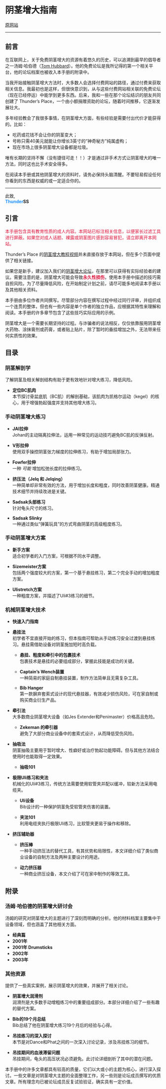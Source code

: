 # 阴茎增大指南

[原网站](https://penis-enlargement-manual.thundersplace.org)

---

## 前言

在互联网上，关于免费阴茎增大的资源有着悠久的历史，可以追溯到最早的倡导者之一汤姆·哈伯德（[Tom Hubbard](http://tom-hubbard.thundersplace.org)）。他的免费论坛是我所记得的第一个相关平台，他的论坛档案也被收入本手册的附录中。

当我开始接触阴茎增大方法时，大多数人会选择付费网站的路径，通过付费来获取相关信息。我最初也是这样，但很快意识到，从与这些付费网站相关联的免费论坛（现在已经停运）中能学到更多东西。后来，我和一些在那个论坛结识的朋友共同创建了 Thunder’s Place，一个由小额捐赠资助的论坛，随着时间推移，它逐渐发展壮大。

多年经验教会了我很多事情，在阴茎增大方面，有些经验是需要付出代价才能获得的。比如：

- 吃药或花钱不会让你的阴茎变大；
- 号称只需40美元就能让你增长3英寸的“神奇秘方”纯属虚构；
- 现在市场上很多阴茎增大设备都是垃圾。

唯有长期的坚持不懈（没有捷径可走！！）才是通过非手术方式让阴茎增大的唯一方法，同时这也比手术安全得多。

在阅读本手册或其他阴茎增大的资料时，请务必保持头脑清醒。不要轻易假设任何你看到的东西是权威的或一定适合你的。

---

此致,  
<span style="color:#1e90ff">**Thunder**</span>**SS**

## 引言

<span style="color:crimson">本手册包含具有教育性质的成人内容。本网站已标注相关信息，以便家长过滤工具进行屏蔽。如果您对成人话题、裸露或阴茎图片感到容易冒犯，请立即离开本网站。</span>

Thunder’s Place 的[阴茎增大教程视频](https://free-penis-enlargement-videos.thundersplace.org)并未直接存放于本网站，但在多个页面中提供了相关链接。

如果您是新手，建议加入我们的[阴茎增大论坛](https://thunders.place)，在那里可以获得有实际经验者的建议。需要注意的是，阴茎增大可能会导致<span style="color:crimson">**永久性损伤**</span>，使用本手册中描述的技巧需自担风险。为了尽量降低风险，在开始制定计划之前，请尽可能多地阅读本手册以及其他相关资料。

本手册由多位作者共同撰写。尽管部分内容在撰写过程中经过同行评审，并组织成一个连贯的整体，但也有一些内容是单个作者的独立作品，应根据其特性来理解和阅读。本手册的许多章节包含了这些技巧实际应用的示例。

阴茎增大是一个需要长期坚持的过程。与诈骗者的说法相反，仅仅依靠服用阴茎增大药物、涂抹膏剂或药膏，或者贴上贴片，除了暂时的垂挂增加之外，无法带来任何实质性的效果。

## 目录

### **阴茎解剖学**  
了解阴茎及相关解剖结构有助于更有效地针对增大练习，降低风险。

- **定位BC肌肉**  
    本节探讨骨盆底肌（BC肌）的解剖基础，该肌肉为凯格尔运动（kegel）的核心，用于增强勃起强度并支持其他增大练习。

### **手动阴茎增大练习**  
- **JAI拉伸**  
    Johan的主动隔离拉伸法，运用一种常见的运动技巧避免BC肌的反弹反射。

- **V形拉伸**  
    使用双手操控阴茎张力梯度的拉伸练习，有助于增加局部张力。
        
- **Fowfer拉伸**  
    一种 _可能_ 增加松弛长度的拉伸练习。

- **挤压法（Jelq 和 Jelqing）**  
    一种简单却非常有效的方法，用于增加长度和粗度，同时改善阴茎健康。精通技术细节并持续改进是关键。

- **Sadsak头部练习**  
    针对龟头尺寸的练习。

- **Sadsak Slinky**  
    一种通过类似“弹簧玩具”的方式弯曲阴茎的高级粗度练习。

### **手动阴茎增大方案**  
- **新手方案**  
    适合初学者的入门方案，可根据不同水平调整。

- **Sizemeister方案**  
    包括两个强度较大的方案，第一个基于悬挂练习，第二个完全手动的增加粗度方案。

- **Ulistretch方案**  
    一种粗度方案，并描述了Uli#3练习的细节。

### **机械阴茎增大技术**  
- **快速入门指南**

- **悬挂法**  
    初学者不宜直接开始的练习，但本指南可帮助从手动练习安全过渡到悬挂练习。悬挂需借助设备对阴茎施加短时高负载。

    - **悬挂、粗度和牵引中的包裹技术**  
        包裹技术是悬挂的必要组成部分，掌握此技能是成功的关键。
    
    - **Captain’s Wench装置**  
        一种简易的家庭自制悬挂装置，制作方法简单且无需复杂工具。
    
    - **Bib Hanger**  
        第一款摒弃套索式设计的现代悬挂器，有效减少损伤风险，可在家自制或购买商业衍生产品。

- **牵引法**  
    大多数商业阴茎增大设备（如Jes Extender和Penimaster）价格高且危险。

    - **Zekeman 的牵引器**  
            避免了大部分商业设备中的套索式设计，从而降低受伤风险。
    
- **抽吸法**  
    阴茎抽吸主要用于暂时增大、性癖好或治疗勃起功能障碍。但与其他方法结合使用时也能取得一定效果。
    
    - **抽吸101**

- **极限Uli练习和夹法**  
    机械化的Uli#3练习，传统方法需要使用软管夹并配以缓冲，较新方法采用电缆夹。
    
    - **Uli设备**  
        Bib设计的一种保护阴茎免受软管夹伤害的装置。

    - **夹法101**  
        利用电缆夹执行极限Uli练习，比软管夹更易于操作和移除。


- **挤压辅助器**  

    - **挤压棒**  
        一种手动挤压法的替代工具，有其优势和局限性，本文详细介绍了类似商业设备的自制方法及两种主要设计的用途。
    
    - **动力挤压器**  
        一种商业挤压设备，本文介绍了可在家中制作的等效工具。

## 附录

### **汤姆·哈伯德的阴茎增大研讨会**

汤姆的研究对阴茎增大的主题进行了深刻而明确的分析。他的材料档案主要集中于设备领域，但也涵盖了其他相关方面。

- **经典篇**
- **2001年**
- **2001年 Drumsticks**
- **2002年**
- **2003年**

### **其他资源**

提供了一些真实案例，展示阴茎增大的效果，并展开了相关讨论。

- **阴茎增大润滑剂**  
    润滑剂是大多数手动增粗练习中的重要组成部分。本部分详细介绍了一些有趣的替代方案。

- **Bib的19个月总结**  
    Bib总结了他在阴茎增大练习19个月后的经验与心得。

- **吊挂练习的深入探讨**  
    本节是对Dance和Phat之间的一次深入讨论记录，涉及吊挂练习的细节。

- **吊挂期间的血液滞留问题**  
    吊挂期间，龟头的高压状况必须避免。此讨论详细剖析了其中的潜在问题。

本手册中的许多文章都具有较高的质量，它们以大或小的主题为核心，进行深入探讨。一些文章是对阴茎增大主题的全面整理工作，另一些则是论坛成员撰写的优质文章。所有理念均已被论坛成员反复试验验证，确实具有一定价值。

